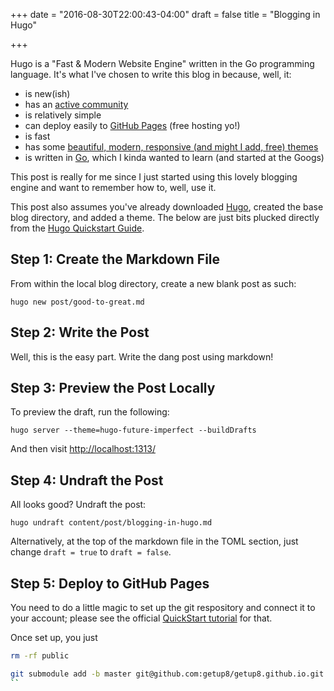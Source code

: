 +++
date = "2016-08-30T22:00:43-04:00"
draft = false
title = "Blogging in Hugo"

+++

Hugo is a "Fast & Modern Website Engine" written in the Go programming
language.  It's what I've chosen to write this blog in because, well, it:

  * is new(ish)
  * has an [active community](https://github.com/spf13/hugo)
  * is relatively simple
  * can deploy easily to [GitHub Pages](https://pages.github.com/) (free hosting yo!)
  * is fast
  * has some [beautiful, modern, responsive (and might I add, free) themes](http://themes.gohugo.io/)
  * is written in [Go](https://golang.org/), which I kinda wanted to learn (and started at the Googs)

This post is really for me since I just started using this lovely blogging
engine and want to remember how to, well, use it.

This post also assumes you've already downloaded [Hugo](https://gohugo.io/),
created the base blog directory, and added a theme.  The below are just bits
plucked directly from the [Hugo Quickstart Guide](https://gohugo.io/overview/quickstart/).


## Step 1: Create the Markdown File

From within the local blog directory, create a new blank post as such:

`hugo new post/good-to-great.md`


## Step 2: Write the Post

Well, this is the easy part.  Write the dang post using markdown!


## Step 3: Preview the Post Locally

To preview the draft, run the following:

`hugo server --theme=hugo-future-imperfect --buildDrafts`

And then visit [http://localhost:1313/](http://localhost:1313/)

## Step 4: Undraft the Post

All looks good?  Undraft the post:

`hugo undraft content/post/blogging-in-hugo.md`

Alternatively, at the top of the markdown file in the TOML section, just
change `draft = true` to `draft = false`.

## Step 5: Deploy to GitHub Pages

You need to do a little magic to set up the git respository and connect it to
your account; please see the official [QuickStart tutorial](https://gohugo.io/overview/quickstart/)
for that.

Once set up, you just 

```sh
rm -rf public

git submodule add -b master git@github.com:getup8/getup8.github.io.git public
``

